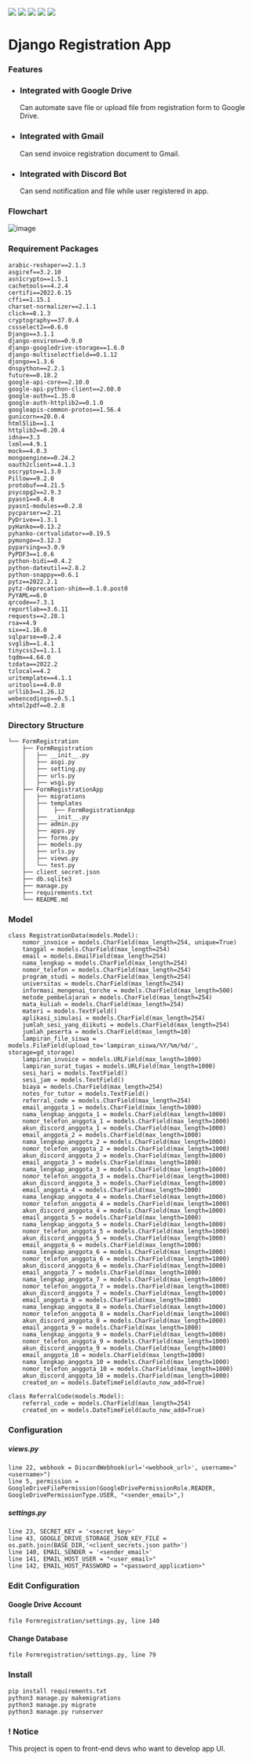 ![](https://img.shields.io/github/license/regiapriandi012/registration-app-django)
![](https://github.com/regiapriandi012/registration-app-django/actions/workflows/codeql.yml/badge.svg)
![](https://github.com/regiapriandi012/registration-app-django/actions/workflows/dependency-review.yml/badge.svg)
![](https://github.com/regiapriandi012/registration-app-django/actions/workflows/docker-image.yml/badge.svg)
![](https://github.com/regiapriandi012/registration-app-django/actions/workflows/docker-publish.yml/badge.svg)

# Django Registration App
### Features
- ### Integrated with Google Drive
  Can automate save file or upload file from registration form to Google Drive.
- ### Integrated with Gmail
  Can send invoice registration document to Gmail.
- ### Integrated with Discord Bot
  Can send notification and file while user registered in app.
### Flowchart
![image](https://user-images.githubusercontent.com/69528812/204430519-7b4362c4-214c-42b1-a444-4f0a2231005d.png)


### Requirement Packages
````
arabic-reshaper==2.1.3
asgiref==3.2.10
asn1crypto==1.5.1
cachetools==4.2.4
certifi==2022.6.15
cffi==1.15.1
charset-normalizer==2.1.1
click==8.1.3
cryptography==37.0.4
cssselect2==0.6.0
Django==3.1.1
django-environ==0.9.0
django-googledrive-storage==1.6.0
django-multiselectfield==0.1.12
djongo==1.3.6
dnspython==2.2.1
future==0.18.2
google-api-core==2.10.0
google-api-python-client==2.60.0
google-auth==1.35.0
google-auth-httplib2==0.1.0
googleapis-common-protos==1.56.4
gunicorn==20.0.4
html5lib==1.1
httplib2==0.20.4
idna==3.3
lxml==4.9.1
mock==4.0.3
mongoengine==0.24.2
oauth2client==4.1.3
oscrypto==1.3.0
Pillow==9.2.0
protobuf==4.21.5
psycopg2==2.9.3
pyasn1==0.4.8
pyasn1-modules==0.2.8
pycparser==2.21
PyDrive==1.3.1
pyHanko==0.13.2
pyhanko-certvalidator==0.19.5
pymongo==3.12.3
pyparsing==3.0.9
PyPDF3==1.0.6
python-bidi==0.4.2
python-dateutil==2.8.2
python-snappy==0.6.1
pytz==2022.2.1
pytz-deprecation-shim==0.1.0.post0
PyYAML==6.0
qrcode==7.3.1
reportlab==3.6.11
requests==2.28.1
rsa==4.9
six==1.16.0
sqlparse==0.2.4
svglib==1.4.1
tinycss2==1.1.1
tqdm==4.64.0
tzdata==2022.2
tzlocal==4.2
uritemplate==4.1.1
uritools==4.0.0
urllib3==1.26.12
webencodings==0.5.1
xhtml2pdf==0.2.8
````

### Directory Structure
```text
└── FormRegistration
    ├── FormRegistration
    │   ├── __init__.py
    │   ├── asgi.py
    │   ├── setting.py
    │   ├── urls.py
    │   ├── wsgi.py 
    ├── FormRegistrationApp
    │   ├── migrations
    │   ├── templates
    │   │    ├── FormRegistrationApp
    │   ├── __init__.py
    │   ├── admin.py
    │   ├── apps.py
    │   ├── forms.py
    │   ├── models.py
    │   ├── urls.py
    │   ├── views.py
    │   └── test.py
    ├── client_secret.json
    ├── db.sqlite3
    ├── manage.py
    ├── requirements.txt
    └── README.md
```

### Model
```
class RegistrationData(models.Model):
    nomor_invoice = models.CharField(max_length=254, unique=True)
    tanggal = models.CharField(max_length=254)
    email = models.EmailField(max_length=254)
    nama_lengkap = models.CharField(max_length=254)
    nomor_telefon = models.CharField(max_length=254)
    program_studi = models.CharField(max_length=254)
    universitas = models.CharField(max_length=254)
    informasi_mengenai_torche = models.CharField(max_length=500)
    metode_pembelajaran = models.CharField(max_length=254)
    mata_kuliah = models.CharField(max_length=254)
    materi = models.TextField()
    aplikasi_simulasi = models.CharField(max_length=254)
    jumlah_sesi_yang_diikuti = models.CharField(max_length=254)
    jumlah_peserta = models.CharField(max_length=10)
    lampiran_file_siswa = models.FileField(upload_to='lampiran_siswa/%Y/%m/%d/', storage=gd_storage)
    lampiran_invoice = models.URLField(max_length=1000)
    lampiran_surat_tugas = models.URLField(max_length=1000)
    sesi_hari = models.TextField()
    sesi_jam = models.TextField()
    biaya = models.CharField(max_length=254)
    notes_for_tutor = models.TextField()
    referral_code = models.CharField(max_length=254)
    email_anggota_1 = models.CharField(max_length=1000)
    nama_lengkap_anggota_1 = models.CharField(max_length=1000)
    nomor_telefon_anggota_1 = models.CharField(max_length=1000)
    akun_discord_anggota_1 = models.CharField(max_length=1000)
    email_anggota_2 = models.CharField(max_length=1000)
    nama_lengkap_anggota_2 = models.CharField(max_length=1000)
    nomor_telefon_anggota_2 = models.CharField(max_length=1000)
    akun_discord_anggota_2 = models.CharField(max_length=1000)
    email_anggota_3 = models.CharField(max_length=1000)
    nama_lengkap_anggota_3 = models.CharField(max_length=1000)
    nomor_telefon_anggota_3 = models.CharField(max_length=1000)
    akun_discord_anggota_3 = models.CharField(max_length=1000)
    email_anggota_4 = models.CharField(max_length=1000)
    nama_lengkap_anggota_4 = models.CharField(max_length=1000)
    nomor_telefon_anggota_4 = models.CharField(max_length=1000)
    akun_discord_anggota_4 = models.CharField(max_length=1000)
    email_anggota_5 = models.CharField(max_length=1000)
    nama_lengkap_anggota_5 = models.CharField(max_length=1000)
    nomor_telefon_anggota_5 = models.CharField(max_length=1000)
    akun_discord_anggota_5 = models.CharField(max_length=1000)
    email_anggota_6 = models.CharField(max_length=1000)
    nama_lengkap_anggota_6 = models.CharField(max_length=1000)
    nomor_telefon_anggota_6 = models.CharField(max_length=1000)
    akun_discord_anggota_6 = models.CharField(max_length=1000)
    email_anggota_7 = models.CharField(max_length=1000)
    nama_lengkap_anggota_7 = models.CharField(max_length=1000)
    nomor_telefon_anggota_7 = models.CharField(max_length=1000)
    akun_discord_anggota_7 = models.CharField(max_length=1000)
    email_anggota_8 = models.CharField(max_length=1000)
    nama_lengkap_anggota_8 = models.CharField(max_length=1000)
    nomor_telefon_anggota_8 = models.CharField(max_length=1000)
    akun_discord_anggota_8 = models.CharField(max_length=1000)
    email_anggota_9 = models.CharField(max_length=1000)
    nama_lengkap_anggota_9 = models.CharField(max_length=1000)
    nomor_telefon_anggota_9 = models.CharField(max_length=1000)
    akun_discord_anggota_9 = models.CharField(max_length=1000)
    email_anggota_10 = models.CharField(max_length=1000)
    nama_lengkap_anggota_10 = models.CharField(max_length=1000)
    nomor_telefon_anggota_10 = models.CharField(max_length=1000)
    akun_discord_anggota_10 = models.CharField(max_length=1000)
    created_on = models.DateTimeField(auto_now_add=True)
    
class ReferralCode(models.Model):
    referral_code = models.CharField(max_length=254)
    created_on = models.DateTimeField(auto_now_add=True)
 ```

### Configuration
##### views.py
```
line 22, webhook = DiscordWebhook(url='<webhook_url>', username="<username>")
line 5, permission = GoogleDriveFilePermission(GoogleDrivePermissionRole.READER, GoogleDrivePermissionType.USER, "<sender_email>",)
```
##### settings.py
```
line 23, SECRET_KEY = '<secret_key>'
line 43, GOOGLE_DRIVE_STORAGE_JSON_KEY_FILE = os.path.join(BASE_DIR,'<client_secrets.json path>')
line 140, EMAIL_SENDER = '<sender_email>'
line 141, EMAIL_HOST_USER = "<user_email>"
line 142, EMAIL_HOST_PASSWORD = "<password_application>"
```

### Edit Configuration
#### Google Drive Account
```
file Formregistration/settings.py, line 140
```
#### Change Database
```
file Formregistration/settings.py, line 79
```

### Install
```
pip install requirements.txt
python3 manage.py makemigrations
python3 manage.py migrate
python3 manage.py runserver
```

### ! Notice
This project is open to front-end devs who want to develop app UI.
